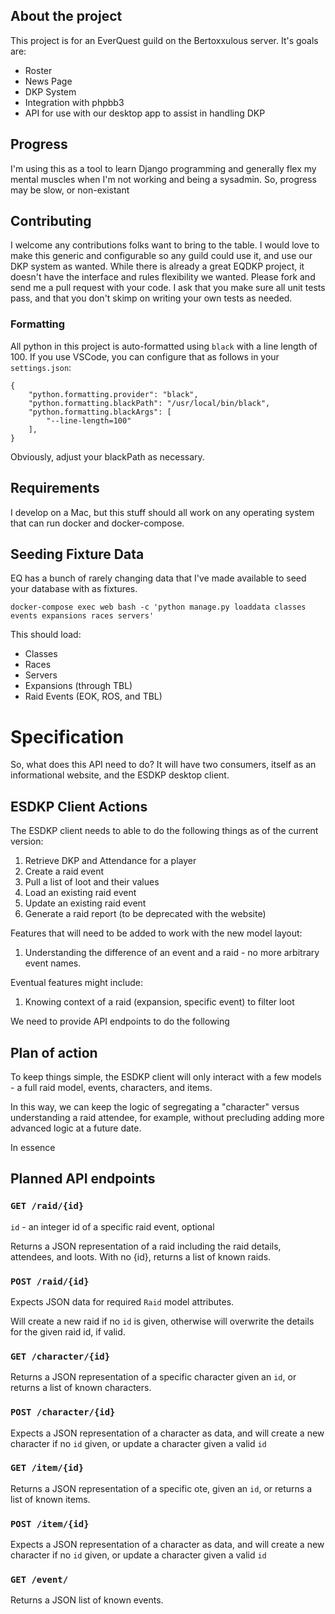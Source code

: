 ## About the project
This project is for an EverQuest guild on the Bertoxxulous server.  It's goals are:

- Roster
- News Page
- DKP System
- Integration with phpbb3
- API for use with our desktop app to assist in handling DKP

## Progress
I'm using this as a tool to learn Django programming and generally flex my mental muscles when I'm not working and being a sysadmin.  So, progress may be slow, or non-existant

## Contributing
I welcome any contributions folks want to bring to the table.  I would love to make this generic and configurable so any guild could use it, and use our DKP system as wanted.  While there is already a great EQDKP project, it doesn't have the interface and rules flexibility we wanted.  Please fork and send me a pull request with your code.  I ask that you make sure all unit tests pass, and that you don't skimp on writing your own tests as needed.

### Formatting
All python in this project is auto-formatted using `black` with a line length of 100.  If you use VSCode, you can configure that as follows in your `settings.json`:
```
{
    "python.formatting.provider": "black",
    "python.formatting.blackPath": "/usr/local/bin/black",
    "python.formatting.blackArgs": [
        "--line-length=100"
    ],
}
```
Obviously, adjust your blackPath as necessary.

## Requirements
I develop on a Mac, but this stuff should all work on any operating system that can run docker and docker-compose.

## Seeding Fixture Data

EQ has a bunch of rarely changing data that I've made available to seed your database with as fixtures.
```
docker-compose exec web bash -c 'python manage.py loaddata classes events expansions races servers'
```
This should load:
- Classes
- Races
- Servers
- Expansions (through TBL)
- Raid Events (EOK, ROS, and TBL)

# Specification

So, what does this API need to do?  It will have two consumers, itself as an informational website, and the ESDKP desktop client.

## ESDKP Client Actions

The ESDKP client needs to able to do the following things as of the current version:

1. Retrieve DKP and Attendance for a player
2. Create a raid event
3. Pull a list of loot and their values
4. Load an existing raid event
5. Update an existing raid event
6. Generate a raid report (to be deprecated with the website)

Features that will need to be added to work with the new model layout:

1. Understanding the difference of an event and a raid - no more arbitrary event names.

Eventual features might include:

1. Knowing context of a raid (expansion, specific event) to filter loot

We need to provide API endpoints to do the following

## Plan of action

To keep things simple, the ESDKP client will only interact with a few models - a full raid model, events, characters, and items.

In this way, we can keep the logic of segregating a "character" versus understanding a raid attendee, for example, without precluding adding more advanced logic at a future date.

In essence

## Planned API endpoints

### `GET /raid/{id}`

`id` - an integer id of a specific raid event, optional

Returns a JSON representation of a raid including the raid details, attendees, and loots.  With no {id}, returns a list of known raids.

### `POST /raid/{id}`

Expects JSON data for required `Raid` model attributes.

Will create a new raid if no `id` is given, otherwise will overwrite the details for the given raid id, if valid.

### `GET /character/{id}`

Returns a JSON representation of a specific character given an `id`, or returns a list of known characters.

### `POST /character/{id}`

Expects a JSON representation of a character as data, and will create a new character if no `id` given, or update a character given a valid `id`

### `GET /item/{id}`

Returns a JSON representation of a specific ote, given an `id`, or returns a list of known items.

### `POST /item/{id}`

Expects a JSON representation of a character as data, and will create a new character if no `id` given, or update a character given a valid `id`

### `GET /event/`

Returns a JSON list of known events.
